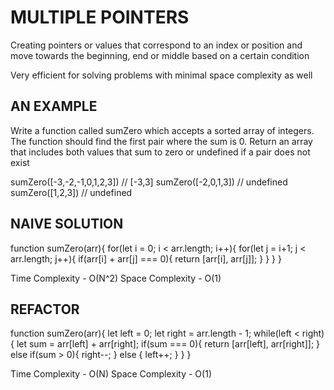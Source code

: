 # MULTIPLE POINTERS
Creating pointers or values that correspond to an index 
or position and move towards the beginning, end or middle based on a certain condition

Very efficient for solving problems with minimal space complexity as well

## AN EXAMPLE
Write a function called sumZero which accepts a sorted array of integers. 
The function should find the first pair where the sum is 0. 
Return an array that includes both values that sum to zero or undefined if a pair does not exist

sumZero([-3,-2,-1,0,1,2,3]) // [-3,3] 
sumZero([-2,0,1,3]) // undefined
sumZero([1,2,3]) // undefined

## NAIVE SOLUTION
function sumZero(arr){
    for(let i = 0; i < arr.length; i++){
        for(let j = i+1; j < arr.length; j++){
            if(arr[i] + arr[j] === 0){
                return [arr[i], arr[j]];
            }
        }
    }
}

Time Complexity - O(N^2)
Space Complexity - O(1)

## REFACTOR

function sumZero(arr){
    let left = 0;
    let right = arr.length - 1;
    while(left < right){
        let sum = arr[left] + arr[right];
        if(sum === 0){
            return [arr[left], arr[right]];
        } else if(sum > 0){
            right--;
        } else {
            left++;
        }
    }
}

Time Complexity - O(N)
Space Complexity - O(1)

